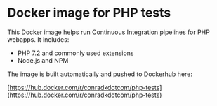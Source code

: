 # Docker image for PHP tests

This Docker image helps run Continuous Integration pipelines for PHP webapps. It includes:

- PHP 7.2 and commonly used extensions
- Node.js and NPM

The image is built automatically and pushed to Dockerhub here:

[https://hub.docker.com/r/conradkdotcom/php-tests](https://hub.docker.com/r/conradkdotcom/php-tests)

